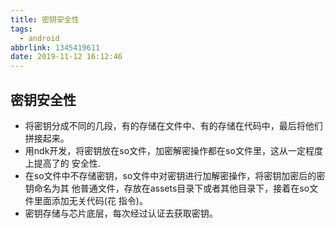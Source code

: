 ```yaml
---
title: 密钥安全性
tags:
  - android
abbrlink: 1345419611
date: 2019-11-12 16:12:46
---
```


## 密钥安全性
* 将密钥分成不同的几段，有的存储在文件中、有的存储在代码中，最后将他们拼接起来。  
* 用ndk开发，将密钥放在so文件，加密解密操作都在so文件里，这从一定程度上提高了的
安全性.
* 在so文件中不存储密钥，so文件中对密钥进行加解密操作，将密钥加密后的密钥命名为其
他普通文件，存放在assets目录下或者其他目录下，接着在so文件里面添加无关代码(花
指令)。
* 密钥存储与芯片底层，每次经过认证去获取密钥。